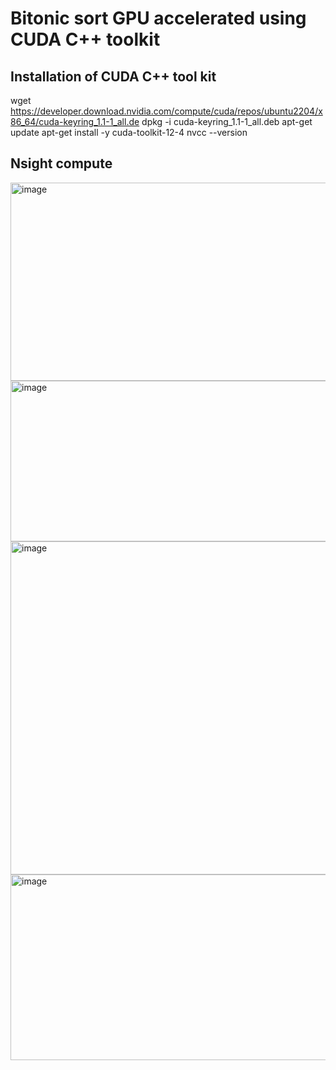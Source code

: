 # Bitonic sort GPU accelerated using CUDA C++ toolkit

## Installation of CUDA C++ tool kit
wget https://developer.download.nvidia.com/compute/cuda/repos/ubuntu2204/x86_64/cuda-keyring_1.1-1_all.de
dpkg -i cuda-keyring_1.1-1_all.deb
apt-get update
apt-get install -y cuda-toolkit-12-4
nvcc --version

## Nsight compute


<img width="1589" height="317" alt="image" src="https://github.com/user-attachments/assets/fc7b2092-03ae-4009-bdaa-8eadd56a10f3" />

<img width="1582" height="257" alt="image" src="https://github.com/user-attachments/assets/dc78c44b-e3ed-44c9-86d4-09659eb80975" />

<img width="1572" height="533" alt="image" src="https://github.com/user-attachments/assets/31b0dbb5-66e0-4bd7-98e8-fc9455b396f1" />

<img width="1557" height="297" alt="image" src="https://github.com/user-attachments/assets/702eeb73-648b-4e67-bc98-26f4c2b7a18a" />
